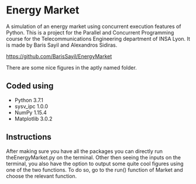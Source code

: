 # Energy Market
A simulation of an energy market using concurrent execution features of Python. This is a project for the Parallel and Concurrent Programming course for the Telecommunications Engineering department of INSA Lyon. It is made by Baris Sayil and Alexandros Sidiras.

https://github.com/BarisSayil/EnergyMarket

There are some nice figures in the aptly named folder.

##  Coded using
                                       
- Python 3.7.1
- sysv_ipc 1.0.0
- NumPy  1.15.4
- Matplotlib 3.0.2

##  Instructions

After making sure you have all the packages you can directly run theEnergyMarket.py on the terminal. Other then seeing the inputs on the terminal, you also have the option to output some quite cool figures using one of the two functions. To do so, go to the run() function of Market and choose the relevant function.
